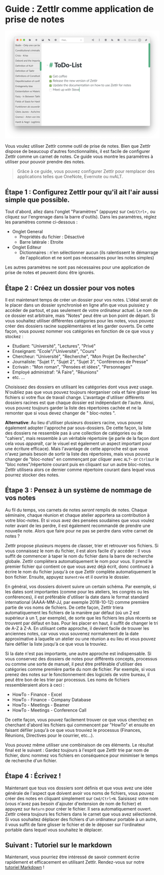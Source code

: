 # Guide : Zettlr comme application de prise de notes

![Zettlr as a Note-Taking app](../img/zettlr_notes.png)

Vous voulez utiliser Zettlr comme outil de prise de notes. Bien que Zettlr dispose de beaucoup d'autres fonctionnalités, il est facile de configurer Zettlr comme un carnet de notes. Ce guide vous montre les paramètres à utiliser pour pouvoir prendre des notes.

> Grâce à ce guide, vous pouvez configurer Zettlr pour remplacer des applications telles que OneNote, Evernote ou nvALT.

## Étape 1 : Configurez Zettlr pour qu'il ait l'air aussi simple que possible.

Tout d'abord, allez dans l'onglet "Paramètres" (appuyez sur `Cmd/Ctrl+,` ou cliquez sur l'engrenage dans la barre d'outils). Dans les paramètres, réglez les paramètres comme ci-dessous :

- Onglet General
    - Propriétés du fichier : Désactivé
    - Barre latérale : Etroite
- Onglet Editeur
    - Dictionnaires : n'en sélectionner aucun (ils ralentissent le démarrage de l'application et ne sont pas nécessaires pour les notes simples)

Les autres paramètres ne sont pas nécessaires pour une application de prise de notes et peuvent donc être ignorés.

## Étape 2 : Créez un dossier pour vos notes

Il est maintenant temps de créer un dossier pour vos notes. L'idéal serait de le placer dans un dossier synchronisé en ligne afin que vous puissiez y accéder de partout, et pas seulement de votre ordinateur actuel. Le nom de ce dossier est arbitraire, mais "Notes" peut être un bon point de départ. Si vous souhaitez utiliser différentes catégories pour les notes, vous pouvez créer des dossiers racine supplémentaires et les garder ouverts. De cette façon, vous pouvez nommer vos catégories en fonction de ce que vous y stockez :

- Etudiant: "Université", "Lectures", "Privé"
- Enseignant: "Ecole"/"Université", "Cours"
- Chercheur: "Université", "Recherche", "Mon Projet De Recherche"
- Journaliste: "Sujet 1", "Sujet 2", "Sujet 3", "Conférences de Presse"
- Ecrivain : "Mon roman", "Pensées et idées", "Personnages"
- Employé administraf: "A Faire", "Réunions"
- etc. …

Choisissez des dossiers en utilisant les catégories dont vous avez usage. N'oubliez pas que vous pouvez toujours réorganiser cela et faire glisser les fichiers si votre flux de travail change. L'avantage d'utiliser différents dossiers racines est que chaque dossier est indépendant de l'autre. Ainsi, vous pouvez toujours garder la liste des répertoires cachée et ne la remonter que si vous devez changer de " bloc-notes ".

**Alternative**: Au lieu d'utiliser plusieurs dossiers racine, vous pouvez également adopter l'approche par sous-dossiers. De cette façon, la liste des dossiers ne ressemble pas à une collection de catégories ou de "cahiers", mais ressemble à un véritable répertoire (je parle de la façon dont cela vous _apparaît_, car le visuel est également un aspect important pour une écriture efficace). Mais l'avantage de cette approche est que vous n'avez jamais besoin de sortir la liste des répertoires, mais vous pouvez changer de "bloc-notes" en commençant par cliquer avec `ALT`- or `Ctrl`sur le "bloc notes"/répertoire courant puis en cliquant sur un autre bloc-notes. Zettlr utilisera alors ce dernier comme répertoire courant dans lequel vous pourrez stocker des notes.

## Étape 3 : Pensez à un système de nommage de vos notes

Au fil du temps, vos carnets de notes _seront_ remplis de notes. Chaque séminaire, chaque réunion et chaque atelier apportera sa contribution à votre bloc-notes. Et si vous avez des pensées soudaines que vous voulez noter avant de les perdre, il est également recommandé de prendre une nouvelle note. Alors que faire pour ne pas se perdre dans votre carnet de notes ?

Zettlr propose plusieurs moyens de classer, trier et retrouver vos fichiers. Si vous connaissez le nom du fichier, il est alors facile d'y accéder : Il vous suffit de commencer à taper le nom du fichier dans la barre de recherche globale. Zettlr complétera automatiquement le nom pour vous. Il prend le premier fichier qui contient ce que vous avez déjà écrit, donc continuez à écrire le nom du fichier jusqu'à ce que Zettlr complète automatiquement le bon fichier. Ensuite, appuyez sur`entrée` et il ouvrira le dossier.

En général, vos dossiers doivent suivre un certain schéma. Par exemple, si les dates sont importantes (comme pour les ateliers, les congrès ou les conférences), il est préférable d'utiliser la date dans le format standard international (AAAA-MM-JJ, par exemple 2018-10-12) comme première partie de vos noms de fichiers. De cette façon, Zettlr triera automatiquement les fichiers de la manière par défaut (où un 2 est supérieur à un 1, par exemple), de sorte que les fichiers les plus récents se trouvent par défaut en bas. Pour les placer en haut, il suffit de changer le tri de A-Z à Z-A. En utilisant cette approche, il devient facile de trouver les anciennes notes, car vous vous souvenez normalement de la date approximative à laquelle un atelier ou une réunion a eu lieu et vous pouvez faire défiler la liste jusqu'à ce que vous la trouviez.

Si la date n'est pas importante, une autre approche est indispensable. Si vous conservez des dossiers de notes pour différents concepts, processus ou comme une sorte de manuel, il peut être préférable d'utiliser des catégories comme première partie du nom de fichier. Par exemple, si vous prenez des notes sur le fonctionnement des logiciels de votre bureau, il peut être bon de les trier par processus. Les noms de fichiers ressembleraient alors à ceci :

- HowTo - Finance - Excel
- HowTo - Finance - Company Database
- HowTo - Meetings - Beamer
- HowTo - Meetings - Conference Call

De cette façon, vous pouvez facilement trouver ce que vous cherchez en cherchant d'abord les fichiers qui commencent par "HowTo" et ensuite en faisant défiler jusqu'à ce que vous trouviez le processus (Finances, Réunions, Directives pour le courrier, etc...).

Vous pouvez même utiliser une combinaison de ces éléments. Le résultat final est le suivant : Gardez toujours à l'esprit que Zettlr trie par nom de fichier, donc nommez vos fichiers en conséquence pour minimiser le temps de recherche d'un fichier.

## Étape 4 : Écrivez !

Maintenant que tous vos dossiers sont définis et que vous avez une idée générale de l'aspect que doivent avoir vos noms de fichiers, vous pouvez créer des notes en cliquant simplement sur `Cmd/Ctrl+N`. Saisissez votre nom (vous n'avez pas besoin d'ajouter d'extension de nom de fichier) et appuyez sur `Return` pour créer le fichier. Il sera automatiquement ouvert. Zettlr créera toujours les fichiers dans le carnet que vous avez sélectionné. Si vous souhaitez déplacer des fichiers d'un ordinateur portable à un autre, il vous suffit de faire glisser le fichier et de le déposer sur l'ordinateur portable dans lequel vous souhaitez le déplacer.

## Suivant : Tutoriel sur le markdown

Maintenant, vous pourriez être intéressé de savoir comment écrire rapidement et efficacement en utilisant Zettlr. Rendez-vous sur notre [tutoriel Markdown](../reference/markdown-basics.md) !
